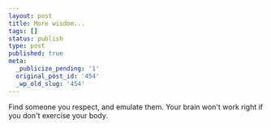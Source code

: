 ```yaml
---
layout: post
title: More wisdom...
tags: []
status: publish
type: post
published: true
meta:
  _publicize_pending: '1'
  original_post_id: '454'
  _wp_old_slug: '454'
---
```

Find someone you respect, and emulate them.
Your brain won't work right if you don't exercise your body.
